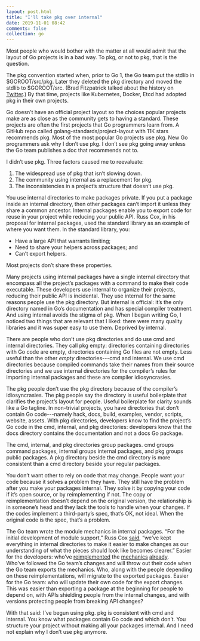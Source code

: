 ```yaml
---
layout: post.html
title: "I'll take pkg over internal"
date: 2019-11-01 08:42
comments: false
collection: go
---
```


Most people who would bother with the matter at all would admit that the layout of Go projects is in a bad way. To pkg, or not to pkg, that is the question.

The pkg convention started when, prior to Go 1, the Go team put the stdlib in $GOROOT/src/pkg. Later they deleted the pkg directory and moved the stdlib to $GOROOT/src. (Brad Fitzpatrick talked about the history on [Twitter](https://twitter.com/bradfitz/status/1039512487538970624).) By that time, projects like Kubernetes, Docker, Etcd had adopted pkg in their own projects.

Go doesn’t have an official project layout so the choices popular projects make are as close as the community gets to having a standard. These projects are often the first projects that Go programmers learn from. A GitHub repo called golang-standards/project-layout with 11K stars recommends pkg. Most of the most popular Go projects use pkg. New Go programmers ask why I don’t use pkg. I don’t see pkg going away unless the Go team publishes a doc that recommends not to.

I didn’t use pkg. Three factors caused me to reevaluate:

1. The widespread use of pkg that isn’t slowing down.
2. The community using internal as a replacement for pkg.
3. The inconsistencies in a project’s structure that doesn’t use pkg.

You use internal directories to make packages private. If you put a package inside an internal directory, then other packages can’t import it unless they share a common ancestor. Internal packages enable you to export code for reuse in your project while reducing your public API. Russ Cox, in his proposal for internal packages, used the standard library as an example of where you want them. In the standard library, you:

- Have a large API that warrants limiting;
- Need to share your helpers across packages; and
- Can’t export helpers.

Most projects don’t share these properties.

Many projects using internal packages have a single internal directory that encompass all the project’s packages with a command to make their code executable. These developers use internal to organize their projects, reducing their public API is incidental. They use internal for the same reasons people use the pkg directory. But internal is official: it’s the only directory named in Go’s documentation and has special compiler treatment. And using internal avoids the stigma of pkg. When I began writing Go, I noticed two things that are relevant that I liked: there were many quality libraries and it was super easy to use them. Deprived by internal.

There are people who don’t use pkg directories and do use cmd and internal directories. They call pkg empty: directories containing directories with Go code are empty, directories containing Go files are not empty. Less useful than the other _empty_ directories---cmd and internal. We use cmd directories because compiled commands take their names from their source directories and we use internal directories for the compiler’s rules for importing internal packages and these are compiler idiosyncrasies.

The pkg people don’t use the pkg directory because of the compiler’s idiosyncrasies. The pkg people say the directory is useful boilerplate that clarifies the project’s layout for people. Useful boilerplate for clarity sounds like a Go tagline. In non-trivial projects, you have directories that don’t contain Go code---namely hack, docs, build, examples, vendor, scripts, website, assets. With pkg directories, developers know to find the project’s Go code in the cmd, internal, and pkg directories: developers know that the docs directory contains the documentation and not a docs Go package.

The cmd, internal, and pkg directories group packages. cmd groups command packages, internal groups internal packages, and pkg groups public packages. A pkg directory beside the cmd directory is more consistent than a cmd directory beside your regular packages.

You don’t want other to rely on code that may change. People want your code because it solves a problem they have. They still have the problem after you make your packages internal. They solve it by copying your code if it’s open source, or by reimplementing if not. The copy or reimplementation doesn’t depend on the original version, the relationship is in someone’s head and they lack the tools to handle when your changes. If the codes implement a third-party’s spec, that’s OK, not ideal. When the original code is the spec, that’s a problem.

The Go team wrote the module mechanics in internal packages. “For the initial development of module support,” Russ Cox [said](https://github.com/golang/go/issues/31761#issue-438852898), “we’ve kept everything in internal directories to make it easier to make changes as our understanding of what the pieces should look like becomes clearer.” Easier for the developers: who’ve [reimplemented](https://github.com/rogpeppe/go-internal/tree/master/modfile) the [mechanics](https://github.com/uudashr/go-module) [already](https://github.com/sirkon/goproxy/tree/master/gomod). Who’ve followed the Go team’s changes and will throw out their code when the Go team exports the mechanics. Who, along with the people depending on these reimplementations, will migrate to the exported packages. Easier for the Go team: who will update their own code for the export changes. This was easier than exporting a package at the beginning for people to depend on, with APIs shielding people from the internal changes, and with versions protecting people from breaking API changes?

With that said: I’ve begun using pkg. pkg is consistent with cmd and internal. You know what packages contain Go code and which don’t. You structure your project without making all your packages internal. And I need not explain why I don’t use pkg anymore.
